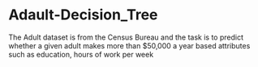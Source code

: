 # Adault-Decision_Tree

The Adult dataset is from the Census Bureau and the task is to predict whether a given adult makes more than $50,000 a year based attributes such as education, hours of work per week
